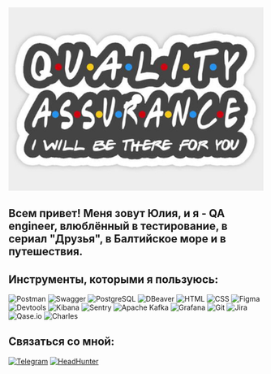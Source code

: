 ![Header](https://github.com/Iulia-kld/Iulia-kld/blob/main/assets/2024-01-31_13-00-05.png)

## Всем привет! Меня зовут Юлия, и я - QA engineer, влюблённый в тестирование, в сериал "Друзья", в Балтийское море и в путешествия. 

## Инструменты, которыми я пользуюсь:

![Postman](https://img.shields.io/badge/-Postman-red?style=for-the-badge&logo=postman&logoColor=white)
![Swagger](https://img.shields.io/badge/-Swagger-green?style=for-the-badge&logo=Swagger&logoColor=white)
![PostgreSQL](https://img.shields.io/badge/-SQL-blue?style=for-the-badge&logo=PostgreSQL&logoColor=white)
![DBeaver](https://img.shields.io/badge/-DBeaver-yellow?style=for-the-badge&logo=DBeaver)
![HTML](https://img.shields.io/badge/-HTML-444444?style=for-the-badge&logo=HTML5)
![CSS](https://img.shields.io/badge/-CSS-444444?style=for-the-badge&logo=CSS3)
![Figma](https://img.shields.io/badge/-Figma-444444?style=for-the-badge&logo=Figma)
![Devtools](https://img.shields.io/badge/-DevTools-444444?style=for-the-badge&logo=DevTools)
![Kibana](https://img.shields.io/badge/-Kibana-444444?style=for-the-badge&logo=Kibana)
![Sentry](https://img.shields.io/badge/-Sentry-444444?style=for-the-badge&logo=Sentry)
![Apache Kafka](https://img.shields.io/badge/-Apache_Kafka-444444?style=for-the-badge&logo=ApacheKafka)
![Grafana](https://img.shields.io/badge/-Grafana-444444?style=for-the-badge&logo=Grafana)
![Git](https://img.shields.io/badge/-Git-444444?style=for-the-badge&logo=Git)
![Jira](https://img.shields.io/badge/-Jira-444444?style=for-the-badge&logo=Jira)
![Qase.io](https://img.shields.io/badge/-Qase.io-444444?style=for-the-badge&logo=Qase)
![Charles](https://img.shields.io/badge/-Charles-444444?style=for-the-badge&logo=Charles)


## Связаться со мной:
[![Telegram](https://img.shields.io/badge/-Telegram-444444?style=for-the-badge&logo=Telegram)](https://t.me/el_vuelo)
[![HeadHunter](https://img.shields.io/badge/-HeadHunter-444444?style=for-the-badge&logo=Headhunter)](https://kaliningrad.hh.ru/applicant/resumes/view?resume=285bc6ccff09d83d770039ed1f42455a704272)

